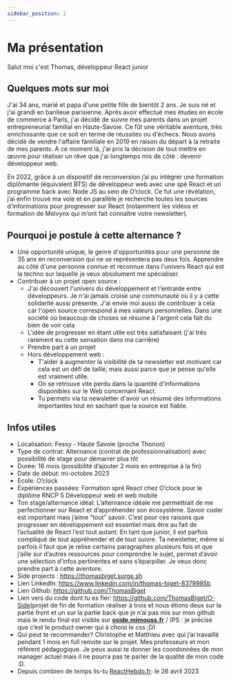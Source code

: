 ```yaml
---
sidebar_position: 1
---
```


# Ma présentation

Salut moi c'est Thomas, développeur React junior

## Quelques mots sur moi

J'ai 34 ans, marié et papa d'une petite fille de bientôt 2 ans. Je suis né et j'ai grandi en banlieue parisienne.
Après avoir effectué mes études en école de commerce à Paris, j'ai décidé de
suivre mes parents dans un projet entrepreneurial familial en Haute-Savoie. Ce fût une véritable
aventure, très enrichissante que ce soit en terme de réussites ou d'échecs. Nous
avons décidé de vendre l'affaire familiale en 2019 en raison du départ à la retraite
de mes parents. A ce moment là, j'ai pris la décision de tout mettre en œuvre pour
réaliser un rêve que j'ai longtemps mis de côté : devenir développeur web.

En 2022, grâce à un dispositif de reconversion j’ai pu intégrer une formation diplômante (équivalent BTS) de développeur web avec une spé React et un programme back avec Node JS au sein de O’clock. Ce fut une révélation, j’ai enfin trouvé ma voie et en parallèle je recherche toutes les sources d’informations pour progresser sur React (notamment les vidéos et formation de Melvynx qui m’ont fait connaître votre newsletter).

## Pourquoi je postule à cette alternance ?

- Une opportunité unique, le genre d'opportunités pour une personne de 35 ans en reconversion qui ne se représentera pas deux fois. Apprendre au côté d'une personne connue et reconnue dans l'univers React qui est la techno sur laquelle je veux absolument me spécialiser.
- Contribuer à un projet open source :
  - J'ai découvert l'univers du développement et l'entraide entre développeurs. Je n'ai jamais croisé une communauté où il y a cette solidarité aussi présente. J'ai envie moi aussi de contribuer à cela car l'open source correspond à mes valeurs personnelles. Dans une société où beaucoup de choses se résume à l'argent cela fait du bien de voir cela
  - L'idée de progresser en étant utile est très satisfaisant (j'ai très rarement eu cette sensation dans ma carrière)
  - Prendre part à un projet
  - Hors développement web :
    - T'aider à augmenter la visibilité de ta newsletter est motivant car cela est un défi de taille, mais aussi parce que je pense qu'elle est vraiment utile.
    - On se retrouve vite perdu dans la quantité d'informations disponibles sur le Web concernant React.
    - Tu permets via ta newsletter d'avoir un résumé des informations importantes tout en sachant que la source est fiable.

## Infos utiles

- Localisation: Fessy - Haute Savoie (proche Thonon)
- Type de contrat: Alternance (contrat de professionnalisation) avec possibilité de stage pour démarrer plus tôt
- Durée: 16 mois (possibilité d’ajouter 2 mois en entreprise à la fin)
- Date de début: mi-octobre 2023
- Ecole: O’clock
- Expériences passées: Formation spré React chez O’clock pour le diplôme RNCP 5 Développeur web et web mobile
- Ton stage/alternance idéal: L’alternance idéale me permettrait de me perfectionner sur React et d’appréhender son écosystème. Savoir coder est important mais j’aime “tout” savoir. C’est pour ces raisons que progresser en développement est essentiel mais être au fait de l’actualité de React l’est tout autant. En tant que junior, il est parfois compliqué de tout appréhender et de tout suivre. Ta newsletter, même si parfois il faut que je relise certains paragraphes plusieurs fois et que j’aille sur d’autres ressources pour comprendre le sujet, permet d’avoir une sélection d’infos pertinentes et sans s’éparpiller. Je veux donc prendre part à cette aventure.
- Side projects : <https://thomasbiget.surge.sh>
- Lien LinkedIn: <https://www.linkedin.com/in/thomas-biget-8379985b>
- Lien Github: <https://github.com/ThomasBiget>
- Lien vers du code dont tu es fier: <https://github.com/ThomasBiget/O-Side>(projet de fin de formation réaliser à trois et nous étions deux sur la partie front et un sur la partie back que je n’ai pas mis sur mon github mais le rendu final est visible sur **[oside.mimouss.fr](https://oside.mimouss.fr/)** / (PS : je précise que c’est le product owner qui à choisi le css ;D)
- Qui peut te recommander? Christophe et Matthieu avec qui j’ai travaillé pendant 1 mois en full remote sur le projet. Mes professeurs et mon référent pédagogique. Je peux aussi te donner les coordonnées de mon manager actuel mais il ne pourra pas te parler de la qualité de mon code :D.
- Depuis combien de temps lis-tu [ReactHebdo.fr](https://reacthebdo.fr/): le 26 avril 2023
